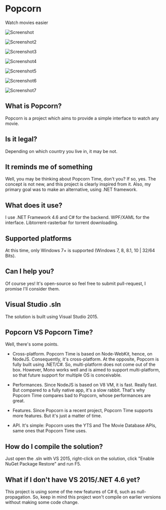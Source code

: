 # Popcorn
Watch movies easier

![Screenshot](https://cloud.githubusercontent.com/assets/8962802/7871113/0fc91c7c-058e-11e5-8bdc-beb548e09b7a.jpg)

![Screenshot2](https://cloud.githubusercontent.com/assets/8962802/9288477/cc6a211c-4348-11e5-906c-68a28ca01893.jpg)

![Screenshot3](https://cloud.githubusercontent.com/assets/8962802/9288479/d6378914-4348-11e5-8cf3-a97ee39a0b68.jpg)

![Screenshot4](https://cloud.githubusercontent.com/assets/8962802/9288481/dee26ee4-4348-11e5-972e-b7609bd07ca8.jpg)

![Screenshot5](https://cloud.githubusercontent.com/assets/8962802/9288484/e6f0a25e-4348-11e5-9317-f8c0dee12729.jpg)

![Screenshot6](https://cloud.githubusercontent.com/assets/8962802/9288485/eff1c0e0-4348-11e5-8739-8b3296667816.jpg)

![Screenshot7](https://cloud.githubusercontent.com/assets/8962802/9288487/f5f93b26-4348-11e5-9331-7e414980699b.jpg)

## What is Popcorn?
Popcorn is a project which aims to provide a simple interface to watch any movie.

## Is it legal?
Depending on which country you live in, it may be not.

## It reminds me of something
Well, you may be thinking about Popcorn Time, don't you? If so, yes. The concept is not new, and this project is clearly inspired from it. Also, my primary goal was to make an alternative, using .NET framework.

## What does it use?
I use .NET Framework 4.6 and C# for the backend. WPF/XAML for the interface. Libtorrent-rasterbar for torrent downloading.

## Supported platforms
At this time, only Windows 7+ is supported (Windows 7, 8, 8.1, 10 | 32/64 Bits).

## Can I help you?
Of course yes! It's open-source so feel free to submit pull-request, I promise I'll consider them.

## Visual Studio .sln
The solution is built using Visual Studio 2015.

## Popcorn VS Popcorn Time?
Well, there's some points.

* Cross-platform. Popcorn Time is based on Node-WebKit, hence, on NodeJS. Consequently, it's cross-platform. At the opposite, Popcorn is fully built using .NET/C#. So, multi-platform does not come out of the box. However, Mono works well and is aimed to support multi-platform, so that future support for multiple OS is conceivable.

* Performances. Since NodeJS is based on V8 VM, it is fast. Really fast. But compared to a fully native app, it's a slow rabbit. That's why Popcorn Time compares bad to Popcorn, whose performances are great.

* Features. Since Popcorn is a recent project, Popcorn Time supports more features. But it's just a matter of time.

* API. It's simple: Popcorn uses the YTS and The Movie Database APIs, same ones that Popcorn Time uses.

## How do I compile the solution?
Just open the .sln with VS 2015, right-click on the solution, click "Enable NuGet Package Restore" and run F5. 

## What if I don't have VS 2015/.NET 4.6 yet?
This project is using some of the new features of C# 6, such as null-propagation. So, keep in mind this project won't compile on earlier versions without making some code change.

